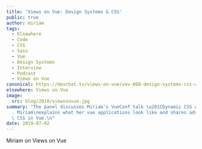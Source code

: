 ```yaml
---
title: 'Views on Vue: Design Systems & CSS'
public: true
author: miriam
tags:
  - Elsewhere
  - Code
  - CSS
  - Sass
  - Vue
  - Design Systems
  - Interview
  - Podcast
  - Views on Vue
canonical: https://devchat.tv/views-on-vue/vov-068-design-systems-css-with-miriam-suzanne/
elsewhere: Views on Vue
image:
  src: blog/2018/viewsonvue.jpg
summary: "The panel discusses Miriam's VueConf talk \u201CDynamic CSS with Vue\u201D\
  . Miriam\nexplains what her vue applications look like and shares advice for\norganizing\
  \ CSS in Vue.\n"
date: 2019-07-02
---
```


Miriam on Views on Vue
